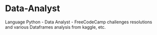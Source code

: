 # Data-Analyst
Language Python -
Data Analyst - FreeCodeCamp challenges resolutions and various Dataframes analysis from kaggle, etc.
